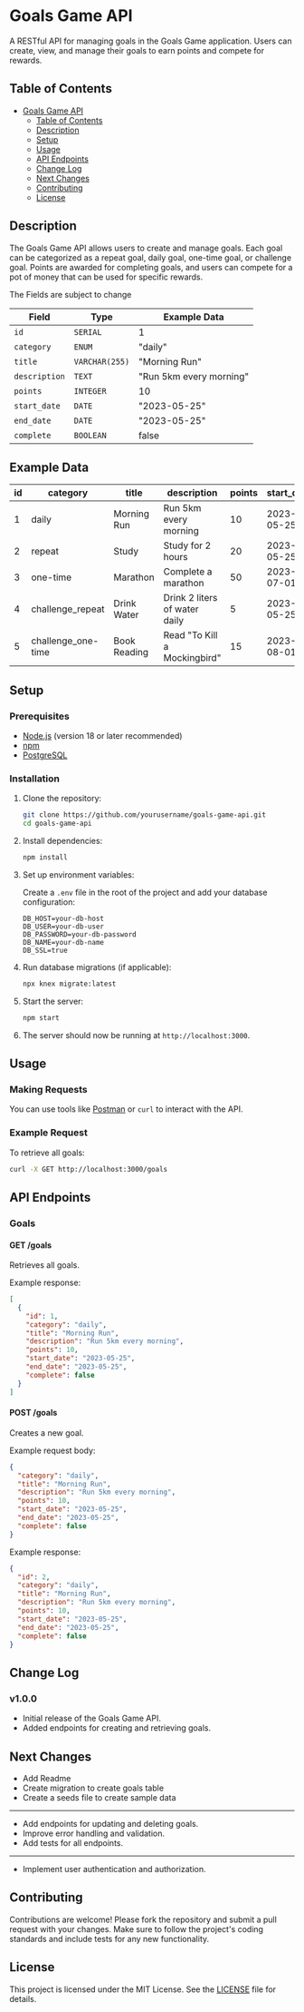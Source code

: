 # Goals Game API

A RESTful API for managing goals in the Goals Game application. Users can create, view, and manage their goals to earn points and compete for rewards.

## Table of Contents

- [Goals Game API](#goals-game-api)
  - [Table of Contents](#table-of-contents)
  - [Description](#description)
  - [Setup](#setup)
  - [Usage](#usage)
  - [API Endpoints](#api-endpoints)
  - [Change Log](#change-log)
  - [Next Changes](#next-changes)
  - [Contributing](#contributing)
  - [License](#license)

## Description

The Goals Game API allows users to create and manage goals. Each goal can be categorized as a repeat goal, daily goal, one-time goal, or challenge goal. Points are awarded for completing goals, and users can compete for a pot of money that can be used for specific rewards.

The Fields are subject to change

| Field         | Type           | Example Data            |
| ------------- | -------------- | ----------------------- |
| `id`          | `SERIAL`       | 1                       |
| `category`    | `ENUM`         | "daily"                 |
| `title`       | `VARCHAR(255)` | "Morning Run"           |
| `description` | `TEXT`         | "Run 5km every morning" |
| `points`      | `INTEGER`      | 10                      |
| `start_date`  | `DATE`         | "2023-05-25"            |
| `end_date`    | `DATE`         | "2023-05-25"            |
| `complete`    | `BOOLEAN`      | false                   |

## Example Data

| id  | category           | title        | description                   | points | start_date | end_date   | complete |
| --- | ------------------ | ------------ | ----------------------------- | ------ | ---------- | ---------- | -------- |
| 1   | daily              | Morning Run  | Run 5km every morning         | 10     | 2023-05-25 | 2023-05-25 | false    |
| 2   | repeat             | Study        | Study for 2 hours             | 20     | 2023-05-25 | 2023-06-25 | false    |
| 3   | one-time           | Marathon     | Complete a marathon           | 50     | 2023-07-01 | 2023-07-01 | false    |
| 4   | challenge_repeat   | Drink Water  | Drink 2 liters of water daily | 5      | 2023-05-25 | 2023-06-25 | false    |
| 5   | challenge_one-time | Book Reading | Read "To Kill a Mockingbird"  | 15     | 2023-08-01 | 2023-08-31 | false    |

## Setup

### Prerequisites

- [Node.js](https://nodejs.org/) (version 18 or later recommended)
- [npm](https://www.npmjs.com/)
- [PostgreSQL](https://www.postgresql.org/)

### Installation

1. Clone the repository:

   ```sh
   git clone https://github.com/yourusername/goals-game-api.git
   cd goals-game-api
   ```

2. Install dependencies:

   ```sh
   npm install
   ```

3. Set up environment variables:

   Create a `.env` file in the root of the project and add your database configuration:

   ```env
   DB_HOST=your-db-host
   DB_USER=your-db-user
   DB_PASSWORD=your-db-password
   DB_NAME=your-db-name
   DB_SSL=true
   ```

4. Run database migrations (if applicable):

   ```sh
   npx knex migrate:latest
   ```

5. Start the server:

   ```sh
   npm start
   ```

6. The server should now be running at `http://localhost:3000`.

## Usage

### Making Requests

You can use tools like [Postman](https://www.postman.com/) or `curl` to interact with the API.

### Example Request

To retrieve all goals:

```sh
curl -X GET http://localhost:3000/goals
```

## API Endpoints

### Goals

#### GET /goals

Retrieves all goals.

Example response:

```json
[
  {
    "id": 1,
    "category": "daily",
    "title": "Morning Run",
    "description": "Run 5km every morning",
    "points": 10,
    "start_date": "2023-05-25",
    "end_date": "2023-05-25",
    "complete": false
  }
]
```

#### POST /goals

Creates a new goal.

Example request body:

```json
{
  "category": "daily",
  "title": "Morning Run",
  "description": "Run 5km every morning",
  "points": 10,
  "start_date": "2023-05-25",
  "end_date": "2023-05-25",
  "complete": false
}
```

Example response:

```json
{
  "id": 2,
  "category": "daily",
  "title": "Morning Run",
  "description": "Run 5km every morning",
  "points": 10,
  "start_date": "2023-05-25",
  "end_date": "2023-05-25",
  "complete": false
}
```

## Change Log

### v1.0.0

- Initial release of the Goals Game API.
- Added endpoints for creating and retrieving goals.

## Next Changes

- Add Readme
- Create migration to create goals table
- Create a seeds file to create sample data

---

- Add endpoints for updating and deleting goals.
- Improve error handling and validation.
- Add tests for all endpoints.

---

- Implement user authentication and authorization.

## Contributing

Contributions are welcome! Please fork the repository and submit a pull request with your changes. Make sure to follow the project's coding standards and include tests for any new functionality.

## License

This project is licensed under the MIT License. See the [LICENSE](LICENSE) file for details.
